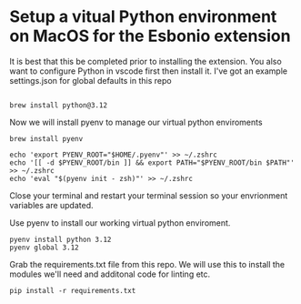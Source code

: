 # Setup  a vitual Python environment on MacOS for the Esbonio extension

It is best that this be completed prior to installing the extension. You also want to configure Python in vscode first then install it.
I've got an example settings.json for global defaults in this repo

```console
 
brew install python@3.12

```

Now we will install pyenv to manage our virtual python enviroments

```console
brew install pyenv

echo 'export PYENV_ROOT="$HOME/.pyenv"' >> ~/.zshrc
echo '[[ -d $PYENV_ROOT/bin ]] && export PATH="$PYENV_ROOT/bin $PATH"' >> ~/.zshrc
echo 'eval "$(pyenv init - zsh)"' >> ~/.zshrc
```
Close your terminal and restart your terminal session so your envrionment variables are updated.

Use pyenv to install our working virtual python enviroment.

```console
pyenv install python 3.12
pyenv global 3.12
```
Grab the requirements.txt file from this repo. 
We will use this to install the modules we'll need and additonal code for linting etc.

```console
pip install -r requirements.txt
```





